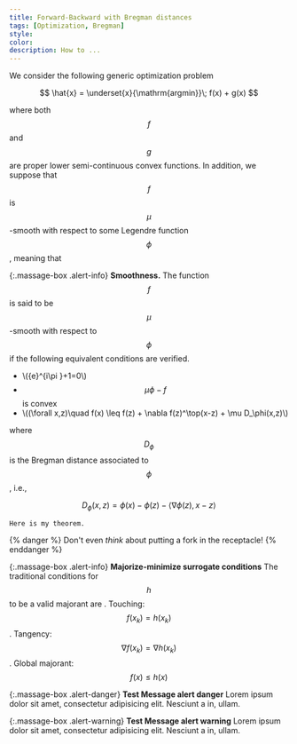 ```yaml
---
title: Forward-Backward with Bregman distances
tags: [Optimization, Bregman]
style: 
color: 
description: How to ...
---
```


We consider the following generic optimization problem

$$ \hat{x} = \underset{x}{\mathrm{argmin}}\; f(x) + g(x) $$

where both $$f$$ and $$g$$ are proper lower semi-continuous convex functions. In addition, we suppose that $$f$$ is $$\mu$$-smooth with respect to some Legendre function $$\phi$$, meaning that


{:.massage-box .alert-info}
**Smoothness.**
The function $$f$$ is said to be $$\mu$$-smooth with respect to $$\phi$$ if the following equivalent conditions are verified.
- \\({e}^{i\pi }+1=0\\)
- $$\mu\phi-f$$ is convex
- \\((\forall x,z)\quad f(x) \leq f(z) + \nabla f(z)^\top(x-z) + \mu D_\phi(x,z)\\)

where $$D_\phi$$ is the Bregman distance associated to $$\phi$$, i.e.,

$$D_\phi(x,z) = \phi(x) - \phi(z) - \langle \nabla\phi(z), x-z\rangle$$

```{theorem}
Here is my theorem.
```

{% danger %}
Don't even *think* about putting a fork in the receptacle!
{% enddanger %}

{:.massage-box .alert-info}
**Majorize-minimize surrogate conditions**
The traditional conditions for $$h$$ to be a valid majorant are
. Touching: $$f(x_k) = h(x_k)$$
. Tangency:  $$\nabla f(x_k) = \nabla h(x_k)$$
. Global majorant:  $$f(x) \leq h(x)$$

{:.massage-box .alert-danger}
**Test Message alert danger**
Lorem ipsum dolor sit amet, consectetur adipisicing elit. Nesciunt a in, ullam.

{:.massage-box .alert-warning}
**Test Message alert warning**
Lorem ipsum dolor sit amet, consectetur adipisicing elit. Nesciunt a in, ullam.